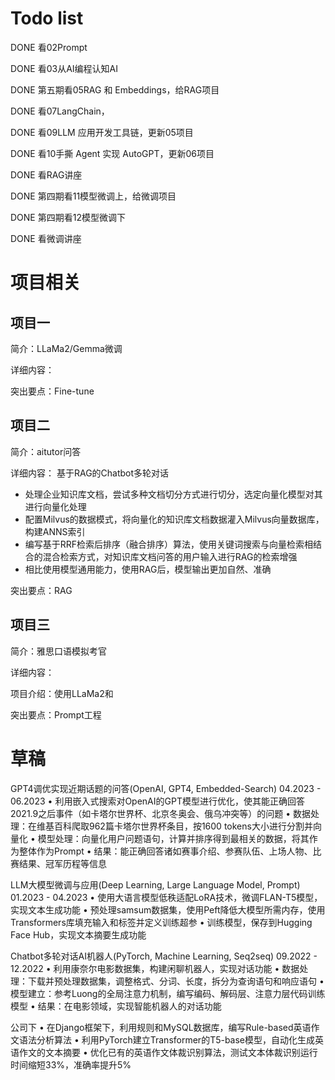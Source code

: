 # Todo list

DONE 看02Prompt

DONE 看03从AI编程认知AI

DONE 第五期看05RAG 和 Embeddings，给RAG项目

DONE 看07LangChain，

DONE 看09LLM 应用开发工具链，更新05项目

DONE 看10手撕 Agent 实现 AutoGPT，更新06项目

DONE 看RAG讲座

DONE 第四期看11模型微调上，给微调项目

DONE 第四期看12模型微调下

DONE 看微调讲座

# 项目相关

## 项目一

简介：LLaMa2/Gemma微调

详细内容：

突出要点：Fine-tune

## 项目二

简介：aitutor问答

详细内容：
基于RAG的Chatbot多轮对话

- 处理企业知识库文档，尝试多种文档切分方式进行切分，选定向量化模型对其进行向量化处理
- 配置Milvus的数据模式，将向量化的知识库文档数据灌入Milvus向量数据库，构建ANNS索引
- 编写基于RRF检索后排序（融合排序）算法，使用关键词搜索与向量检索相结合的混合检索方式，对知识库文档问答的用户输入进行RAG的检索增强
- 相比使用模型通用能力，使用RAG后，模型输出更加自然、准确

突出要点：RAG

## 项目三

简介：雅思口语模拟考官

详细内容：

项目介绍：使用LLaMa2和

突出要点：Prompt工程

# 草稿

GPT4调优实现近期话题的问答(OpenAI, GPT4, Embedded-Search)                                  04.2023 - 06.2023
• 利用嵌入式搜索对OpenAI的GPT模型进行优化，使其能正确回答2021.9之后事件（如卡塔尔世界杯、北京冬奥会、俄乌冲突等）的问题
• 数据处理：在维基百科爬取962篇卡塔尔世界杯条目，按1600 tokens大小进行分割并向量化
• 模型处理：向量化用户问题语句，计算并排序得到最相关的数据，将其作为整体作为Prompt
• 结果：能正确回答诸如赛事介绍、参赛队伍、上场人物、比赛结果、冠军历程等信息

LLM大模型微调与应用(Deep Learning, Large Language Model, Prompt)                      01.2023 - 04.2023
• 使用大语言模型低秩适配LoRA技术，微调FLAN-T5模型，实现文本生成功能
• 预处理samsum数据集，使用Peft降低大模型所需内存，使用Transformers库填充输入和标签并定义训练超参
• 训练模型，保存到Hugging Face Hub，实现文本摘要生成功能

Chatbot多轮对话AI机器人(PyTorch, Machine Learning, Seq2seq)                                   09.2022 - 12.2022
• 利用康奈尔电影数据集，构建闲聊机器人，实现对话功能
• 数据处理：下载并预处理数据集，调整格式、分词、长度，拆分为查询语句和响应语句
• 模型建立：参考Luong的全局注意力机制，编写编码、解码层、注意力层代码训练模型
• 结果：在电影领域，实现智能机器人的对话功能

公司下
• 在Django框架下，利用规则和MySQL数据库，编写Rule-based英语作文语法分析算法
• 利用PyTorch建立Transformer的T5-base模型，自动化生成英语作文的文本摘要
• 优化已有的英语作文体裁识别算法，测试文本体裁识别运行时间缩短33%，准确率提升5%
